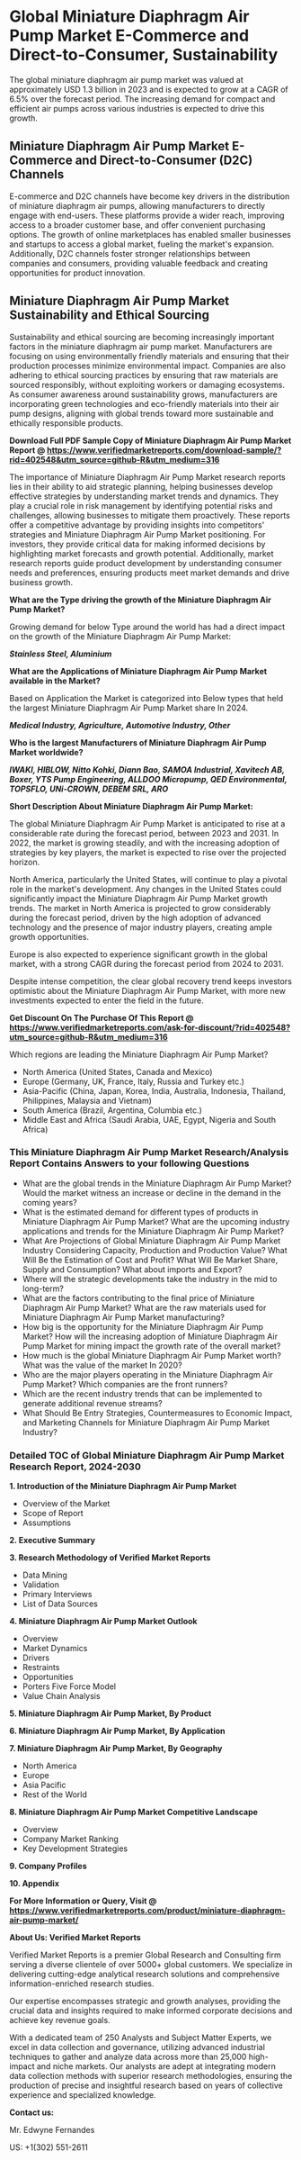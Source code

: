 <h1>Global Miniature Diaphragm Air Pump Market E-Commerce and Direct-to-Consumer, Sustainability</h1><p class=""><p>The global miniature diaphragm air pump market was valued at approximately USD 1.3 billion in 2023 and is expected to grow at a CAGR of 6.5% over the forecast period. The increasing demand for compact and efficient air pumps across various industries is expected to drive this growth.</p><h2>Miniature Diaphragm Air Pump Market E-Commerce and Direct-to-Consumer (D2C) Channels</h2><p>E-commerce and D2C channels have become key drivers in the distribution of miniature diaphragm air pumps, allowing manufacturers to directly engage with end-users. These platforms provide a wider reach, improving access to a broader customer base, and offer convenient purchasing options. The growth of online marketplaces has enabled smaller businesses and startups to access a global market, fueling the market's expansion. Additionally, D2C channels foster stronger relationships between companies and consumers, providing valuable feedback and creating opportunities for product innovation.</p><h2>Miniature Diaphragm Air Pump Market Sustainability and Ethical Sourcing</h2><p>Sustainability and ethical sourcing are becoming increasingly important factors in the miniature diaphragm air pump market. Manufacturers are focusing on using environmentally friendly materials and ensuring that their production processes minimize environmental impact. Companies are also adhering to ethical sourcing practices by ensuring that raw materials are sourced responsibly, without exploiting workers or damaging ecosystems. As consumer awareness around sustainability grows, manufacturers are incorporating green technologies and eco-friendly materials into their air pump designs, aligning with global trends toward more sustainable and ethically responsible products.</p></p><p class=""><strong>Download Full PDF Sample Copy of Miniature Diaphragm Air Pump Market Report @ <a href="https://www.verifiedmarketreports.com/download-sample/?rid=402548&utm_source=github-R&utm_medium=316" target="_blank">https://www.verifiedmarketreports.com/download-sample/?rid=402548&utm_source=github-R&utm_medium=316</a></strong></p><p>The importance of&nbsp;Miniature Diaphragm Air Pump Market research reports lies in their ability to aid strategic planning, helping businesses develop effective strategies by understanding market trends and dynamics. They play a crucial role in risk management by identifying potential risks and challenges, allowing businesses to mitigate them proactively. These reports offer a competitive advantage by providing insights into competitors' strategies and Miniature Diaphragm Air Pump Market positioning. For investors, they provide critical data for making informed decisions by highlighting market forecasts and growth potential. Additionally, market research reports guide product development by understanding consumer needs and preferences, ensuring products meet market demands and drive business growth.</p><p><strong>What are the&nbsp;Type driving the growth of the Miniature Diaphragm Air Pump Market?</strong></p><p id="" class="">Growing demand for below Type around the world has had a direct impact on the growth of the Miniature Diaphragm Air Pump Market:</p><p class=""><em><strong>Stainless Steel, Aluminium</strong></em></p><p class=""><strong>What are the&nbsp;Applications&nbsp;of Miniature Diaphragm Air Pump Market available in the Market?</strong></p><p id="" class="">Based on Application the Market is categorized into Below types that held the largest Miniature Diaphragm Air Pump Market share In 2024.</p><p class=""><em><strong>Medical Industry, Agriculture, Automotive Industry, Other</strong></em></p><p class=""><strong>Who is the largest Manufacturers of Miniature Diaphragm Air Pump Market worldwide?</strong></p><p><em><strong>IWAKI, HIBLOW, Nitto Kohki, Diann Bao, SAMOA Industrial, Xavitech AB, Boxer, YTS Pump Engineering, ALLDOO Micropump, QED Environmental, TOPSFLO, UNi-CROWN, DEBEM SRL, ARO</strong></em></p><p id="" class=""><strong>Short Description About Miniature Diaphragm Air Pump Market:</strong></p><p>The global Miniature Diaphragm Air Pump Market is anticipated to rise at a considerable rate during the forecast period, between 2023 and 2031. In 2022, the market is growing steadily, and with the increasing adoption of strategies by key players, the market is expected to rise over the projected horizon.</p><p>North America, particularly the United States, will continue to play a pivotal role in the market's development. Any changes in the United States could significantly impact the Miniature Diaphragm Air Pump Market growth trends. The market in North America is projected to grow considerably during the forecast period, driven by the high adoption of advanced technology and the presence of major industry players, creating ample growth opportunities.</p><p>Europe is also expected to experience significant growth in the global market, with a strong CAGR during the forecast period from 2024 to 2031.</p><p>Despite intense competition, the clear global recovery trend keeps investors optimistic about the Miniature Diaphragm Air Pump Market, with more new investments expected to enter the field in the future.</p><p id="" class=""><strong>Get Discount On The Purchase Of This Report @ <a href="https://www.verifiedmarketreports.com/ask-for-discount/?rid=402548?utm_source=github-R&utm_medium=316" target="_blank">https://www.verifiedmarketreports.com/ask-for-discount/?rid=402548?utm_source=github-R&utm_medium=316</a></strong></p><p class="">Which regions are leading the Miniature Diaphragm Air Pump Market?</p><ul><li>North America (United States, Canada and Mexico)</li><li>Europe (Germany, UK, France, Italy, Russia and Turkey etc.)</li><li>Asia-Pacific (China, Japan, Korea, India, Australia, Indonesia, Thailand, Philippines, Malaysia and Vietnam)</li><li>South America (Brazil, Argentina, Columbia etc.)</li><li>Middle East and Africa (Saudi Arabia, UAE, Egypt, Nigeria and South Africa)</li></ul><h3 id="" class="">This Miniature Diaphragm Air Pump Market Research/Analysis Report Contains Answers to your following Questions</h3><ul><li>What are the global trends in the Miniature Diaphragm Air Pump Market? Would the market witness an increase or decline in the demand in the coming years?</li><li>What is the estimated demand for different types of products in Miniature Diaphragm Air Pump Market? What are the upcoming industry applications and trends for the Miniature Diaphragm Air Pump Market?</li><li>What Are Projections of Global Miniature Diaphragm Air Pump Market Industry Considering Capacity, Production and Production Value? What Will Be the Estimation of Cost and Profit? What Will Be Market Share, Supply and Consumption? What about imports and Export?</li><li>Where will the strategic developments take the industry in the mid to long-term?</li><li>What are the factors contributing to the final price of Miniature Diaphragm Air Pump Market? What are the raw materials used for Miniature Diaphragm Air Pump Market manufacturing?</li><li>How big is the opportunity for the Miniature Diaphragm Air Pump Market? How will the increasing adoption of Miniature Diaphragm Air Pump Market for mining impact the growth rate of the overall market?</li><li>How much is the global Miniature Diaphragm Air Pump Market worth? What was the value of the market In 2020?</li><li>Who are the major players operating in the Miniature Diaphragm Air Pump Market? Which companies are the front runners?</li><li>Which are the recent industry trends that can be implemented to generate additional revenue streams?</li><li>What Should Be Entry Strategies, Countermeasures to Economic Impact, and Marketing Channels for Miniature Diaphragm Air Pump Market Industry?</li></ul><h3 id="" class="">Detailed TOC of Global Miniature Diaphragm Air Pump Market Research Report, 2024-2030</h3><p id="" class=""><strong>1. Introduction of the Miniature Diaphragm Air Pump Market</strong></p><ul><li>Overview of the Market</li><li>Scope of Report</li><li>Assumptions</li></ul><p id="" class=""><strong>2. Executive Summary</strong></p><p id="" class=""><strong>3. Research Methodology of Verified Market Reports</strong></p><ul><li>Data Mining</li><li>Validation</li><li>Primary Interviews</li><li>List of Data Sources</li></ul><p id="" class=""><strong>4. Miniature Diaphragm Air Pump Market Outlook</strong></p><ul><li>Overview</li><li>Market Dynamics</li><li>Drivers</li><li>Restraints</li><li>Opportunities</li><li>Porters Five Force Model</li><li>Value Chain Analysis</li></ul><p id="" class=""><strong>5. Miniature Diaphragm Air Pump Market, By Product</strong></p><p id="" class=""><strong>6. Miniature Diaphragm Air Pump Market, By Application</strong></p><p id="" class=""><strong>7. Miniature Diaphragm Air Pump Market, By Geography</strong></p><ul><li>North America</li><li>Europe</li><li>Asia Pacific</li><li>Rest of the World</li></ul><p id="" class=""><strong>8. Miniature Diaphragm Air Pump Market Competitive Landscape</strong></p><ul><li>Overview</li><li>Company Market Ranking</li><li>Key Development Strategies</li></ul><p id="" class=""><strong>9. Company Profiles</strong></p><p id="" class=""><strong>10. Appendix</strong></p><p id="" class=""><strong>For More Information or Query, Visit @ <a href="https://www.verifiedmarketreports.com/product/miniature-diaphragm-air-pump-market/" target="_blank">https://www.verifiedmarketreports.com/product/miniature-diaphragm-air-pump-market/</a></strong></p><p id="" class=""><strong>About Us: Verified Market Reports</strong></p><p id="" class="">Verified Market Reports is a premier Global Research and Consulting firm serving a diverse clientele of over 5000+ global customers. We specialize in delivering cutting-edge analytical research solutions and comprehensive information-enriched research studies.</p><p id="" class="">Our expertise encompasses strategic and growth analyses, providing the crucial data and insights required to make informed corporate decisions and achieve key revenue goals.</p><p id="" class="">With a dedicated team of 250 Analysts and Subject Matter Experts, we excel in data collection and governance, utilizing advanced industrial techniques to gather and analyze data across more than 25,000 high-impact and niche markets. Our analysts are adept at integrating modern data collection methods with superior research methodologies, ensuring the production of precise and insightful research based on years of collective experience and specialized knowledge.</p><p id="" class=""><strong>Contact us:</strong></p><p id="" class="">Mr. Edwyne Fernandes</p><p id="" class="">US: +1(302) 551-2611</p>